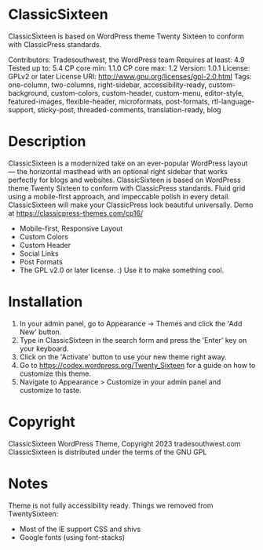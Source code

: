 # ClassicSixteen
ClassicSixteen is based on WordPress theme Twenty Sixteen to conform with ClassicPress standards.

Contributors: Tradesouthwest, the WordPress team
Requires at least: 4.9
Tested up to: 5.4
CP core min: 1.1.0
CP core max: 1.2
Version: 1.0.1
License: GPLv2 or later
License URI: http://www.gnu.org/licenses/gpl-2.0.html
Tags: one-column, two-columns, right-sidebar, accessibility-ready, custom-background, custom-colors, custom-header, custom-menu, editor-style, featured-images, flexible-header, microformats, post-formats, rtl-language-support, sticky-post, threaded-comments, translation-ready, blog

# Description 
ClassicSixteen is a modernized take on an ever-popular WordPress layout — the horizontal masthead with an optional right sidebar that works perfectly for blogs and websites. ClassicSixteen is based on WordPress theme Twenty Sixteen to conform with ClassicPress standards. Fluid grid using a mobile-first approach, and impeccable polish in every detail. ClassicSixteen will make your ClassicPress look beautiful universally. 
Demo at https://classicpress-themes.com/cp16/

* Mobile-first, Responsive Layout
* Custom Colors
* Custom Header
* Social Links
* Post Formats
* The GPL v2.0 or later license. :) Use it to make something cool.

# Installation

1. In your admin panel, go to Appearance -> Themes and click the 'Add New' button.
2. Type in ClassicSixteen in the search form and press the 'Enter' key on your keyboard.
3. Click on the 'Activate' button to use your new theme right away.
4. Go to https://codex.wordpress.org/Twenty_Sixteen for a guide on how to customize this theme.
5. Navigate to Appearance > Customize in your admin panel and customize to taste.

# Copyright 

ClassicSixteen WordPress Theme, Copyright 2023 tradesouthwest.com
ClassicSixteen is distributed under the terms of the GNU GPL

# Notes

Theme is not fully accessibility ready.
Things we removed from TwentySixteen:
- Most of the IE support CSS and shivs
- Google fonts (using font-stacks)

